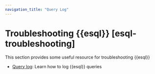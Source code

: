 ```yaml
---
navigation_title: "Query Log"
---
```


# Troubleshooting {{esql}} [esql-troubleshooting]

This section provides some useful resource for troubleshooting {{esql}}

* [Query log](esql/esql-query-log.md): Learn how to log {{esql}} queries
